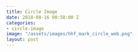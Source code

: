 ```yaml
---
title: Circle Image
date: 2018-08-16 00:58:00 Z
categories:
- circle-image
image: "/assets/images/hhf_mark_circle_web.png"
layout: post
---
```


